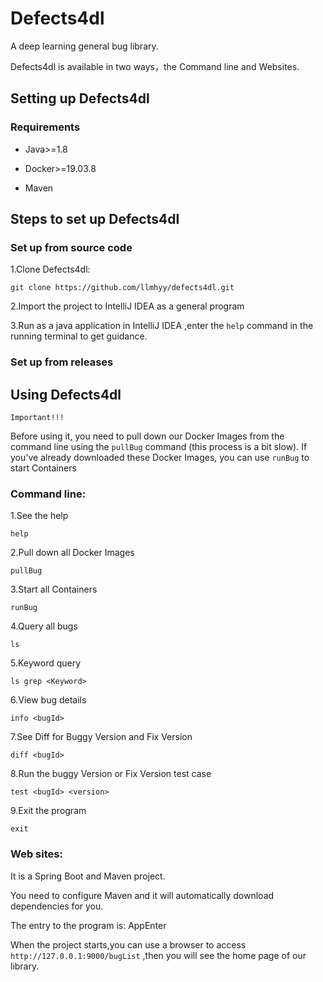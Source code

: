 # Defects4dl
A deep learning general bug library.

Defects4dl is available in two ways，the Command line and Websites.

## Setting up Defects4dl
### Requirements

-  Java>=1.8

-  Docker>=19.03.8

-  Maven

## Steps to set up Defects4dl

### Set up from source code

1.Clone Defects4dl:

```
git clone https://github.com/llmhyy/defects4dl.git
```

2.Import  the project  to IntelliJ IDEA as a general program


3.Run as a java application in IntelliJ IDEA ,enter the `help` command in the running terminal to get guidance.

### Set up from releases





## Using Defects4dl

    Important!!!
Before using it, you need to pull down our Docker Images from the command line using the `pullBug` command (this process is a bit slow).
If you've already downloaded these Docker Images, you can use `runBug` to start Containers


### Command line:

1.See the help

```
help
```

2.Pull down all Docker Images

```
pullBug
```

3.Start all Containers

```
runBug
```

4.Query all bugs

```
ls
```

5.Keyword query

```
ls grep <Keyword>
```

6.View bug details

```
info <bugId>
```

7.See Diff for Buggy Version and Fix Version

```
diff <bugId>
```

8.Run the buggy Version or Fix Version test case

```
test <bugId> <version>
```

9.Exit the program

```
exit
```

### Web sites:
It is a Spring Boot and Maven project.


You need to configure Maven and it will automatically download dependencies for you.

The entry to the program is: AppEnter

When the project starts,you can use a browser to access `http://127.0.0.1:9000/bugList` ,then you will see the home page of our library.
